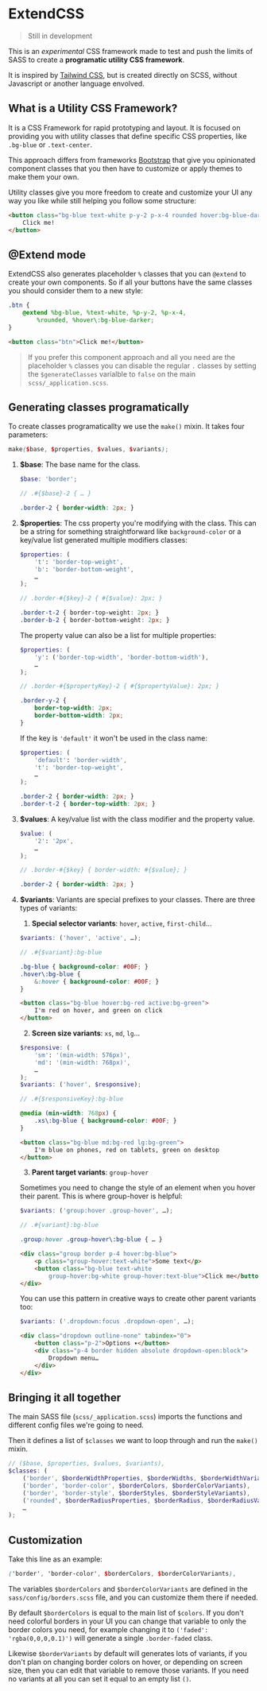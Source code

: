 # ExtendCSS

> Still in development

This is an _experimental_ CSS framework made to test and push the limits of SASS to create a **programatic utility CSS framework**.

It is inspired by [Tailwind CSS](https://tailwindcss.com), but is created directly on SCSS, without Javascript or another language envolved.


## What is a Utility CSS Framework?

It is a CSS Framework for rapid prototyping and layout. It is focused on providing you with utility classes that define specific CSS properties,  like `.bg-blue` or `.text-center`.

This approach differs from frameworks [Bootstrap](http://getbootstrap.com) that give you opinionated component classes that you then have to customize or apply themes to make them your own.

Utility classes give you more freedom to create and customize your UI any way you like while still helping you follow some structure:

```html
<button class="bg-blue text-white p-y-2 p-x-4 rounded hover:bg-blue-darker">
    Click me!
</button>
```


## @Extend mode

ExtendCSS also generates placeholder `%` classes that you can `@extend` to create your own components. So if all your buttons have the same classes you should consider them to a new style:

```scss
.btn {
    @extend %bg-blue, %text-white, %p-y-2, %p-x-4, 
        %rounded, %hover\:bg-blue-darker;
}
```
```html
<button class="btn">Click me!</button>
```

> If you prefer this component approach and all you need are the placeholder `%` classes you can disable the regular `.` classes by setting the `$generateClasses` varialble to `false` on the main `scss/_application.scss`.


## Generating classes programatically

To create classes programaticallty we use the `make()` mixin. It takes four parameters:

```scss
make($base, $properties, $values, $variants);
```

1. **$base**: The base name for the class.

    ```scss
    $base: 'border';

    // .#{$base}-2 { … }

    .border-2 { border-width: 2px; }
    ```

2. **$properties**: The css property you're modifying with the class. This can be a string for something straightforward like `background-color` or a key/value list generated multiple modifiers classes:

    ```scss
    $properties: (
        't': 'border-top-weight', 
        'b': 'border-bottom-weight',
        …
    );

    // .border-#{$key}-2 { #{$value}: 2px; }

    .border-t-2 { border-top-weight: 2px; }
    .border-b-2 { border-bottom-weight: 2px; }
    ```

    The property value can also be a list for multiple properties:
    ```scss
    $properties: (
        'y': ('border-top-width', 'border-bottom-width'),
        …
    );

    // .border-#{$propertyKey}-2 { #{$propertyValue}: 2px; }

    .border-y-2 { 
        border-top-width: 2px; 
        border-bottom-width: 2px; 
    }
    ```

    If the key is `'default'` it won't be used in the class name:

    ```scss
    $properties: (
        'default': 'border-width',
        't': 'border-top-weight',
        …
    );

    .border-2 { border-width: 2px; }
    .border-t-2 { border-top-width: 2px; }
    ```

3. **$values**: A key/value list with the class modifier and the property value.
    
    ```scss
    $value: (
        '2': '2px',
        …
    );

    // .border-#{$key} { border-width: #{$value}; }

    .border-2 { border-width: 2px; }
    ```

4. **$variants**: Variants are special prefixes to your classes. There are three types of variants:

    1. **Special selector variants**: `hover`, `active`, `first-child`…
    
    ```scss
    $variants: ('hover', 'active', …);

    // .#{$variant}:bg-blue

    .bg-blue { background-color: #00F; }
    .hover\:bg-blue {
        &:hover { background-color: #00F; }
    }
    ```

    ```html
    <button class="bg-blue hover:bg-red active:bg-green">
        I'm red on hover, and green on click
    </button>
    ```

    2. **Screen size variants**: `xs`, `md`, `lg`…

    ```scss
    $responsive: (
        'sm': '(min-width: 576px)',
        'md': '(min-width: 768px)',
        …
    );
    $variants: ('hover', $responsive);

    // .#{$responsiveKey}:bg-blue

    @media (min-width: 768px) {
        .xs\:bg-blue { background-color: #00F; }
    }
    ```

    ```html
    <button class="bg-blue md:bg-red lg:bg-green">
        I'm blue on phones, red on tablets, green on desktop
    </button>
    ```

    3. **Parent target variants**: `group-hover`

    Sometimes you need to change the style of an element when you hover their parent. This is where group-hover is helpful:

    ```scss
    $variants: ('group:hover .group-hover', …);

    // .#{variant}:bg-blue

    .group:hover .group-hover\:bg-blue { … }
    ```
    
    ```html
    <div class="group border p-4 hover:bg-blue">
        <p class="group-hover:text-white">Some text</p>
        <button class="bg-blue text-white 
            group-hover:bg-white group-hover:text-blue">Click me</button>
    </div>
    ```

    You can use this pattern in creative ways to create other parent variants too:

    ```scss
    $variants: ('.dropdown:focus .dropdown-open', …);
    ```
    ```html
    <div class="dropdown outline-none" tabindex="0">
        <button class="p-2">Options ▾</button>
        <div class="p-4 border hidden absolute dropdown-open:block">
            Dropdown menu…
        </div>
    </div>
    ```


## Bringing it all together

The main SASS file (`scss/_application.scss`) imports the functions and different config files we're going to need.

Then it defines a list of `$classes` we want to loop through and run the `make()` mixin.

```scss
// ($base, $properties, $values, $variants),
$classes: (
    ('border', $borderWidthProperties, $borderWidths, $borderWidthVariants),
    ('border', 'border-color', $borderColors, $borderColorVariants),
    ('border', 'border-style', $borderStyles, $borderStyleVariants),
    ('rounded', $borderRadiusProperties, $borderRadius, $borderRadiusVariants),
    …
);
```


## Customization

Take this line as an example:
```scss
('border', 'border-color', $borderColors, $borderColorVariants),
```
The variables `$borderColors` and `$borderColorVariants` are defined in the `sass/config/borders.scss` file, and you can customize them there if needed.

By default `$borderColors` is equal to the main list of `$colors`. If you don't need colorful borders in your UI you can change that variable to only the border colors you need, for example changing it to `('faded': 'rgba(0,0,0,0.1)')` will generate a single `.border-faded` class.

Likewise `$borderVariants` by default will generates lots of variants, if you don't plan on changing border colors on hover, or depending on screen size, then you can edit that variable to remove those variants. If you need no variants at all you can set it equal to an empty list `()`.
